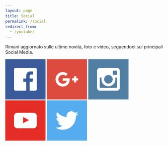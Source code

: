 ```yaml
---
layout: page
title: Social
permalink: /social
redirect_from: 
  - /youtube/
---
```


Rimani aggiornato sulle ultime novità, foto e video, seguendoci sui principali Social Media.

[![](/tumblr_files/tumblr_inline_of35jxCyhm1qbpldy_500.png)](https://t.umblr.com/redirect?z=https%3A%2F%2Fwww.facebook.com%2Fconsanpaolino%2F&t=MWZiNjkzZGUyMTIxYjNmYTZkMjVmMWVkYzY2MjEwMjgxYjFiZGU2MixUbU4zdWpESg%3D%3D&p=&m=0 "Pagina Facebook Contrade San Paolino Lucca") [![](/tumblr_files/tumblr_inline_of35k6pSnD1qbpldy_500.png)](https://t.umblr.com/redirect?z=https%3A%2F%2Fplus.google.com%2F112627633537727766906&t=ZjE5MDE3ZGY1ZmIxNzA2MDliYWQzMzA3MWQ5MzQxOGU0MTY0ZDJkZCxUbU4zdWpESg%3D%3D&p=&m=0 "Account Google+ Contrade San Paolino Lucca") [![](/tumblr_files/tumblr_inline_of35kb7R6z1qbpldy_500.png)](https://t.umblr.com/redirect?z=https%3A%2F%2Fwww.instagram.com%2Fconsanpaolino%2F&t=NWZjYjA4ZDAzNTczMzhmMTgxM2MwOWFlNGRjMDFjOWIyYjVjYTMxMCxUbU4zdWpESg%3D%3D&p=&m=0 "Account Instagram Contrade San Paolino Lucca") [![](/tumblr_files/tumblr_inline_of35kgaBj61qbpldy_500.png)](https://t.umblr.com/redirect?z=https%3A%2F%2Fwww.youtube.com%2Fchannel%2FUC8fqZye7eBrSWTbd5dzyUCg&t=ZmNjNTQ0ZGFhYjFiNGJjY2FjNjBkMjg3ZWM0OThhMmIyYTQyYmYxYyxUbU4zdWpESg%3D%3D&p=&m=0 "Canale YouTube Contrade San Paolino Lucca") [![](/tumblr_files/tumblr_inline_ogg7koeRYY1qbpldy_500.png)](https://twitter.com/consanpaolino "Twitter Contrade San Paolino Lucca")

                                            

                                            